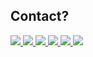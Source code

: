 <!-- [**_Click Here_**](./keys/archcraft/2024.Mar/public.key.gpg?raw=true) _to download my gnupg public key_
[**_Click Here_**](./keys/archcraft/2024.Mar/secret.key.gpg.sysmmetric.gpg) _to download my secret key_ [**_Click Here to decrypt_**](https://youtu.be/dQw4w9WgXcQ?si=fqoQbiLjYX13In0j)

<div style="display: flex;">
  <img src="https://github-readme-stats.vercel.app/api?username=aruncs31s&show_icons=true&theme=nord" />
<!--   <p align="left"> <img src="https://komarev.com/ghpvc/?username=aruncs31s&label=Profile%20views&color=0e75b6&style=flat" alt="Arun CS" /> </p> -->

## Contact?

  <a href="http://wa.me/+919747350188">
    <img src="https://img.shields.io/badge/WhatsApp-25D366?style=for-the-badge&logo=whatsapp&logoColor=white" />
  <a href="https://instagram.com/aruncs31s?igshid=YmMyMTA2M2Y=">
    <img src="https://img.shields.io/badge/Instagram-E4405F?style=for-the-badge&logo=instagram&logoColor=white" />
  <a href="mailto:aruncs31ss@gmail.com">
    <img src="https://img.shields.io/badge/Gmail-D14836?style=for-the-badge&logo=gmail&logoColor=white" />
  <a href="https://telegram.me/aruncs31s">
    <img src="https://img.shields.io/badge/Telegram-2CA5E0?style=for-the-badge&logo=telegram&logoColor=white" />
  <a href="https://www.linkedin.com/in/arun-cs-3b2442256"> 
     <img src="https://img.shields.io/badge/LinkedIn-0077B5?style=for-the-badge&logo=linkedin&logoColor=white" />
 <a href="mailto:aruncs31s@proton.me"> 
     <img src="https://img.shields.io/badge/ProtonMail-8B89CC?style=for-the-badge&logo=protonmail&logoColor=white" />

<!-- <p align="center"><img align="center" src="https://github-readme-streak-stats.herokuapp.com/?user=aruncs31s&" alt="aruncs31s" /></p> -->


<!-- ### Navigation -->

